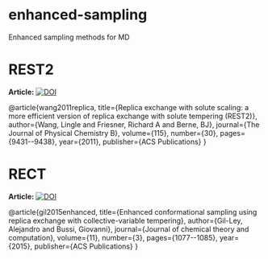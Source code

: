 # enhanced-sampling
Enhanced sampling methods for MD

# REST2

**Article:** [![DOI](https://img.shields.io/badge/doi-10.1021/jp204407d-blue.svg?style=flat&labelColor=whitesmoke)](https://doi.org/10.1021/jp204407d)

@article{wang2011replica,
  title={Replica exchange with solute scaling: a more efficient version of replica exchange with solute tempering (REST2)},
  author={Wang, Lingle and Friesner, Richard A and Berne, BJ},
  journal={The Journal of Physical Chemistry B},
  volume={115},
  number={30},
  pages={9431--9438},
  year={2011},
  publisher={ACS Publications}
}

# RECT

**Article:** [![DOI](https://img.shields.io/badge/doi-10.1021/ct5009087-blue.svg?style=flat&labelColor=whitesmoke)](https://doi.org/10.1021/ct5009087)


@article{gil2015enhanced,
  title={Enhanced conformational sampling using replica exchange with collective-variable tempering},
  author={Gil-Ley, Alejandro and Bussi, Giovanni},
  journal={Journal of chemical theory and computation},
  volume={11},
  number={3},
  pages={1077--1085},
  year={2015},
  publisher={ACS Publications}
}
